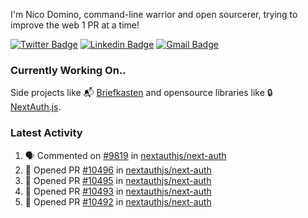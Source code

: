 
I'm Nico Domino, command-line warrior and open sourcerer, trying to improve the web 1 PR at a time!

[![Twitter Badge](https://img.shields.io/badge/-@ndom91-1ca0f1?style=flat-square&labelColor=1ca0f1&logo=twitter&logoColor=white&link=https://twitter.com/ndom91)](https://twitter.com/ndom91) [![Linkedin Badge](https://img.shields.io/badge/-ndom91-blue?style=flat-square&logo=Linkedin&logoColor=white&link=https://www.linkedin.com/in/ndom91/)](https://www.linkedin.com/in/ndom91/) [![Gmail Badge](https://img.shields.io/badge/-yo@ndo.dev-c14438?style=flat-square&logo=mail.ru&logoColor=white&link=mailto:yo@ndo.dev)](mailto:yo@ndo.dev)

### Currently Working On..

Side projects like 📬 [Briefkasten](https://briefkastenhq.com) and opensource libraries like 🔒 [NextAuth.js](https://github.com/nextauthjs/next-auth).

<!--START_SECTION_PROFILE_VIEWS:readme-info-->
<!--END_SECTION_PROFILE_VIEWS:readme-info-->

<!--START_SECTION_DAILY_COMMIT:readme-info-->
<!--END_SECTION_DAILY_COMMIT:readme-info-->

<!--START_SECTION_WEEKLY_COMMIT:readme-info-->
<!--END_SECTION_WEEKLY_COMMIT:readme-info-->

### Latest Activity

<!--START_SECTION:activity-->
1. 🗣 Commented on [#9819](https://github.com/nextauthjs/next-auth/issues/9819#issuecomment-2041337327) in [nextauthjs/next-auth](https://github.com/nextauthjs/next-auth)
2. 💪 Opened PR [#10496](https://github.com/nextauthjs/next-auth/pull/10496) in [nextauthjs/next-auth](https://github.com/nextauthjs/next-auth)
3. 💪 Opened PR [#10495](https://github.com/nextauthjs/next-auth/pull/10495) in [nextauthjs/next-auth](https://github.com/nextauthjs/next-auth)
4. 💪 Opened PR [#10493](https://github.com/nextauthjs/next-auth/pull/10493) in [nextauthjs/next-auth](https://github.com/nextauthjs/next-auth)
5. 💪 Opened PR [#10492](https://github.com/nextauthjs/next-auth/pull/10492) in [nextauthjs/next-auth](https://github.com/nextauthjs/next-auth)
<!--END_SECTION:activity-->
